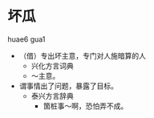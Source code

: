 # 坏瓜
huae6 gua1
+ （借）专出坏主意，专门对人施暗算的人
  * 兴化方言词典
  - ～主意。
+ 谓事情出了问题，暴露了目标。
  * 泰兴方言辞典
    - 箇桩事～啊，恐怕弄不成。
